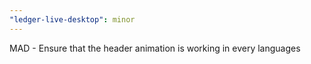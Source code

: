 ```yaml
---
"ledger-live-desktop": minor
---
```


MAD - Ensure that the header animation is working in every languages
